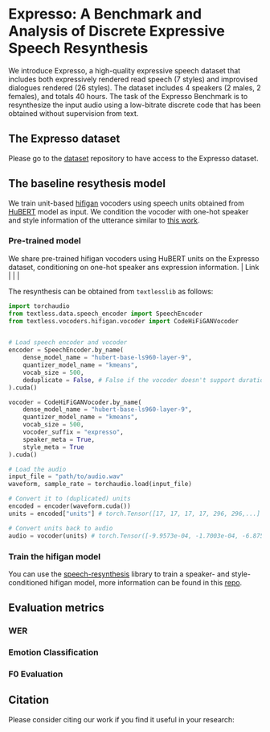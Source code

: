 # Expresso: A Benchmark and Analysis of Discrete Expressive Speech Resynthesis

We introduce Expresso, a high-quality expressive speech dataset that includes both expressively rendered read speech (7 styles) and improvised dialogues rendered (26 styles). The dataset includes 4 speakers (2 males, 2 females), and totals 40 hours. The task of the Expresso Benchmark is to resynthesize the input audio using a low-bitrate discrete code that has been obtained without supervision from text.

## The Expresso dataset
Please go to the [dataset](dataset/) repository to have access to the Expresso dataset.

## The baseline resythesis model
We train unit-based [hifigan](https://arxiv.org/pdf/2010.05646.pdf) vocoders using speech units obtained from [HuBERT](https://arxiv.org/pdf/2106.07447.pdf) model as input. We condition the vocoder with one-hot speaker and style information of the utterance similar to [this work](https://arxiv.org/pdf/2104.00355.pdf).

### Pre-trained model
We share pre-trained hifigan vocoders using HuBERT units on the Expresso dataset, conditioning on one-hot speaker ans expression information.
| Link | | |

The resynthesis can be obtained from `textlesslib` as follows:
```python
import torchaudio
from textless.data.speech_encoder import SpeechEncoder
from textless.vocoders.hifigan.vocoder import CodeHiFiGANVocoder


# Load speech encoder and vocoder
encoder = SpeechEncoder.by_name(
    dense_model_name = "hubert-base-ls960-layer-9",
    quantizer_model_name = "kmeans",
    vocab_size = 500,
    deduplicate = False, # False if the vocoder doesn't support duration prediction
).cuda()

vocoder = CodeHiFiGANVocoder.by_name(
    dense_model_name = "hubert-base-ls960-layer-9",
    quantizer_model_name = "kmeans",
    vocab_size = 500,
    vocoder_suffix = "expresso",
    speaker_meta = True,
    style_meta = True
).cuda()

# Load the audio
input_file = "path/to/audio.wav"
waveform, sample_rate = torchaudio.load(input_file)

# Convert it to (duplicated) units
encoded = encoder(waveform.cuda())
units = encoded["units"] # torch.Tensor([17, 17, 17, 17, 296, 296,...]

# Convert units back to audio
audio = vocoder(units) # torch.Tensor([-9.9573e-04, -1.7003e-04, -6.8756e-05,...]
```

### Train the hifigan model
You can use the [speech-resynthesis](https://github.com/facebookresearch/speech-resynthesis) library to train a speaker- and style-conditioned hifigan model, more information can be found in this [repo](https://github.com/facebookresearch/speech-resynthesis/tree/main/examples/expresso).


## Evaluation metrics
### WER
### Emotion Classification
### F0 Evaluation

## Citation
Please consider citing our work if you find it useful in your research:
```
```